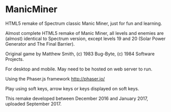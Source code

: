 # ManicMiner

HTML5 remake of Spectrum classic Manic Miner, just for fun and learning.

Almost complete HTML5 remake of Manic Miner, all levels and enemies are (almost) identical to Spectrum version, except levels 19 and 20 (Solar Power Generator and The Final Barrier).

Original game by Matthew Smith, (c) 1983 Bug-Byte, (c) 1984 Software Projects.

For desktop and mobile. May need to be hosted on web server to run.

Using the Phaser.js framework http://phaser.io/

Play using soft keys, arrow keys or keys displayed on soft keys.

This remake developed between December 2016 and January 2017, uploaded September 2017.
